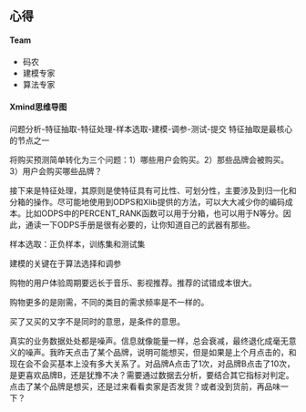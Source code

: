 心得
-------

#### Team

* 码农
* 建模专家
* 算法专家

#### Xmind思维导图

问题分析-特征抽取-特征处理-样本选取-建模-调参-测试-提交
特征抽取是最核心的节点之一

将购买预测简单转化为三个问题：1）哪些用户会购买。2）那些品牌会被购买。3）用户会购买哪些品牌？

接下来是特征处理，其原则是使特征具有可比性、可划分性，主要涉及到归一化和分箱的操作。尽可能地使用到ODPS和Xlib提供的方法，可以大大减少你的编码成本。比如ODPS中的PERCENT_RANK函数可以用于分箱，也可以用于N等分。因此，通读一下ODPS手册是很有必要的，让你知道自己的武器有那些。

样本选取：正负样本，训练集和测试集

建模的关键在于算法选择和调参

购物的用户体验周期要远长于音乐、影视推荐。推荐的试错成本很大。

购物更多的是刚需，不同的类目的需求频率是不一样的。

买了又买的又字不是同时的意思，是条件的意思。

真实的业务数据处处都是噪声。信息就像能量一样，总会衰减，最终退化成毫无意义的噪声。我昨天点击了某个品牌，说明可能想买，但是如果是上个月点击的，和现在会不会买基本上没有多大关系了。对品牌A点击了1次，对品牌B点击了10次，是更喜欢品牌B，还是犹豫不决？需要通过数据去分析，要结合其它指标对判定。点击了某个品牌是想买，还是过来看看卖家是否发货？或者没到货前，再品味一下？
